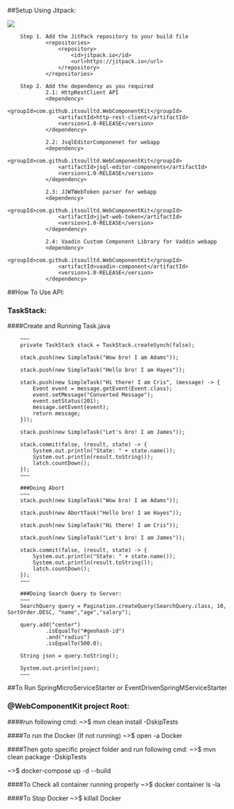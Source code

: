 ##Setup Using Jitpack:

[![](https://jitpack.io/v/itsoulltd/WebComponentKit.svg)](https://jitpack.io/#itsoulltd/WebComponentKit/1.0-RELEASE)

        Step 1. Add the JitPack repository to your build file
                <repositories>
                    <repository>
                        <id>jitpack.io</id>
                        <url>https://jitpack.io</url>
                    </repository>
                </repositories>
                
        Step 2. Add the dependency as you required
                2.1: HttpRestClient API
                <dependency>
                    <groupId>com.github.itsoulltd.WebComponentKit</groupId>
                    <artifactId>http-rest-client</artifactId>
                    <version>1.0-RELEASE</version>
                </dependency>
                
                2.2: JsqlEditorComponenet for webapp
                <dependency>
                    <groupId>com.github.itsoulltd.WebComponentKit</groupId>
                    <artifactId>jsql-editor-components</artifactId>
                    <version>1.0-RELEASE</version>
                </dependency>
                
                2.3: JJWTWebToken parser for webapp
                <dependency>
                    <groupId>com.github.itsoulltd.WebComponentKit</groupId>
                    <artifactId>jjwt-web-token</artifactId>
                    <version>1.0-RELEASE</version>
                </dependency>

                2.4: Vaadin Custom Component Library for Vaddin webapp
                <dependency>
                    <groupId>com.github.itsoulltd.WebComponentKit</groupId>
                    <artifactId>vaadin-component</artifactId>
                    <version>1.0-RELEASE</version>
                </dependency>
                
##How To Use API:

### TaskStack:

####Create and Running Task.java

        ~~~
        private TaskStack stack = TaskStack.createSynch(false);
        
        stack.push(new SimpleTask("Wow bro! I am Adams"));
        
        stack.push(new SimpleTask("Hello bro! I am Hayes"));
        
        stack.push(new SimpleTask("Hi there! I am Cris", (message) -> {
            Event event = message.getEvent(Event.class);
            event.setMessage("Converted Message");
            event.setStatus(201);
            message.setEvent(event);
            return message;
        }));
        
        stack.push(new SimpleTask("Let's bro! I am James"));
        
        stack.commit(false, (result, state) -> {
            System.out.println("State: " + state.name());
            System.out.println(result.toString());
            latch.countDown();
        });
        ~~~
        
        ###Doing Abort
        ~~~
        stack.push(new SimpleTask("Wow bro! I am Adams"));
        
        stack.push(new AbortTask("Hello bro! I am Hayes"));
        
        stack.push(new SimpleTask("Hi there! I am Cris"));
        
        stack.push(new SimpleTask("Let's bro! I am James"));
        
        stack.commit(false, (result, state) -> {
            System.out.println("State: " + state.name());
            System.out.println(result.toString());
            latch.countDown();
        });
        ~~~
        
        ###Doing Search Query to Server:
        ~~~
        SearchQuery query = Pagination.createQuery(SearchQuery.class, 10, SortOrder.DESC, "name","age","salary");
        
        query.add("center")
                .isEqualTo("#geohash-id")
                .and("radius")
                .isEqualTo(500.0);

        String json = query.toString();
        
        System.out.println(json);
        ~~~

##To Run SpringMicroServiceStarter or EventDrivenSpringMServiceStarter

### @WebComponentKit project Root:
####run following cmd:
~>$ mvn clean install -DskipTests

####To run the Docker (If not running)
~>$ open -a Docker

####Then goto specific project folder and run following cmd:
~>$ mvn clean package -DskipTests

~>$ docker-compose up -d --build

####To Check all container running properly
~>$ docker container ls -la

####To Stop Docker
~>$ killall Docker

